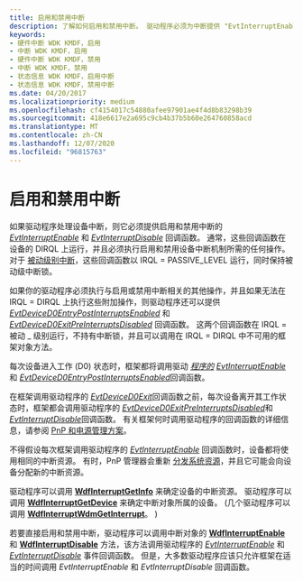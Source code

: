 ```yaml
---
title: 启用和禁用中断
description: 了解如何启用和禁用中断。 驱动程序必须为中断提供 "EvtInterruptEnable" 和 "EvtInterruptDisable" 回调函数。
keywords:
- 硬件中断 WDK KMDF，启用
- 中断 WDK KMDF，启用
- 硬件中断 WDK KMDF，禁用
- 中断 WDK KMDF，禁用
- 状态信息 WDK KMDF，启用中断
- 状态信息 WDK KMDF，禁用中断
ms.date: 04/20/2017
ms.localizationpriority: medium
ms.openlocfilehash: cf4154017c54880afee97901ae4f4d8b83298b39
ms.sourcegitcommit: 418e6617e2a695c9cb4b37b5b60e264760858acd
ms.translationtype: MT
ms.contentlocale: zh-CN
ms.lasthandoff: 12/07/2020
ms.locfileid: "96815763"
---
```

# <a name="enabling-and-disabling-interrupts"></a>启用和禁用中断


如果驱动程序处理设备中断，则它必须提供启用和禁用中断的 [*EvtInterruptEnable*](/windows-hardware/drivers/ddi/wdfinterrupt/nc-wdfinterrupt-evt_wdf_interrupt_enable) 和 [*EvtInterruptDisable*](/windows-hardware/drivers/ddi/wdfinterrupt/nc-wdfinterrupt-evt_wdf_interrupt_disable) 回调函数。 通常，这些回调函数在设备的 DIRQL 上运行，并且必须执行启用和禁用设备中断机制所需的任何操作。 对于 [被动级别中断](supporting-passive-level-interrupts.md)，这些回调函数以 IRQL = PASSIVE_LEVEL 运行，同时保持被动级中断锁。

如果你的驱动程序必须执行与启用或禁用中断相关的其他操作，并且如果无法在 IRQL = DIRQL 上执行这些附加操作，则驱动程序还可以提供 [*EvtDeviceD0EntryPostInterruptsEnabled*](/windows-hardware/drivers/ddi/wdfdevice/nc-wdfdevice-evt_wdf_device_d0_entry_post_interrupts_enabled) 和 [*EvtDeviceD0ExitPreInterruptsDisabled*](/windows-hardware/drivers/ddi/wdfdevice/nc-wdfdevice-evt_wdf_device_d0_exit_pre_interrupts_disabled) 回调函数。 这两个回调函数在 IRQL = 被动 \_ 级别运行，不持有中断锁，并且可以调用在 IRQL = DIRQL 中不可用的框架对象方法。

每次设备进入工作 (D0) 状态时，框架都将调用驱动 [*程序的*](/windows-hardware/drivers/ddi/wdfdevice/nc-wdfdevice-evt_wdf_device_d0_entry) [*EvtInterruptEnable*](/windows-hardware/drivers/ddi/wdfinterrupt/nc-wdfinterrupt-evt_wdf_interrupt_enable)和 [*EvtDeviceD0EntryPostInterruptsEnabled*](/windows-hardware/drivers/ddi/wdfdevice/nc-wdfdevice-evt_wdf_device_d0_entry_post_interrupts_enabled)回调函数。

在框架调用驱动程序的 [*EvtDeviceD0Exit*](/windows-hardware/drivers/ddi/wdfdevice/nc-wdfdevice-evt_wdf_device_d0_exit)回调函数之前，每次设备离开其工作状态时，框架都会调用驱动程序的 [*EvtDeviceD0ExitPreInterruptsDisabled*](/windows-hardware/drivers/ddi/wdfdevice/nc-wdfdevice-evt_wdf_device_d0_exit_pre_interrupts_disabled)和 [*EvtInterruptDisable*](/windows-hardware/drivers/ddi/wdfinterrupt/nc-wdfinterrupt-evt_wdf_interrupt_disable)回调函数。 有关框架何时调用驱动程序的回调函数的详细信息，请参阅 [PnP 和电源管理方案](pnp-and-power-management-scenarios.md)。

不得假设每次框架调用驱动程序的 [*EvtInterruptEnable*](/windows-hardware/drivers/ddi/wdfinterrupt/nc-wdfinterrupt-evt_wdf_interrupt_enable) 回调函数时，设备都将使用相同的中断资源。 有时，PnP 管理器会重新 [分发系统资源](the-pnp-manager-redistributes-system-resources.md)，并且它可能会向设备分配新的中断资源。

驱动程序可以调用 [**WdfInterruptGetInfo**](/windows-hardware/drivers/ddi/wdfinterrupt/nf-wdfinterrupt-wdfinterruptgetinfo) 来确定设备的中断资源。 驱动程序可以调用 [**WdfInterruptGetDevice**](/windows-hardware/drivers/ddi/wdfinterrupt/nf-wdfinterrupt-wdfinterruptgetdevice) 来确定中断对象所属的设备。  (几个驱动程序可以调用 [**WdfInterruptWdmGetInterrupt**](/windows-hardware/drivers/ddi/wdfinterrupt/nf-wdfinterrupt-wdfinterruptwdmgetinterrupt)。 ) 

若要直接启用和禁用中断，驱动程序可以调用中断对象的 [**WdfInterruptEnable**](/windows-hardware/drivers/ddi/wdfinterrupt/nf-wdfinterrupt-wdfinterruptenable) 和 [**WdfInterruptDisable**](/windows-hardware/drivers/ddi/wdfinterrupt/nf-wdfinterrupt-wdfinterruptdisable) 方法，该方法调用驱动程序的 [*EvtInterruptEnable*](/windows-hardware/drivers/ddi/wdfinterrupt/nc-wdfinterrupt-evt_wdf_interrupt_enable) 和 [*EvtInterruptDisable*](/windows-hardware/drivers/ddi/wdfinterrupt/nc-wdfinterrupt-evt_wdf_interrupt_disable) 事件回调函数。 但是，大多数驱动程序应该只允许框架在适当的时间调用 *EvtInterruptEnable* 和 *EvtInterruptDisable* 回调函数。

 

